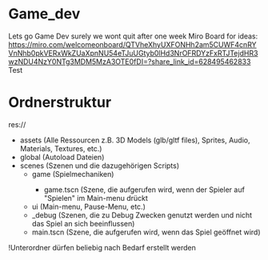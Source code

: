 # Game_dev
Lets go Game Dev surely we wont quit after one week 
Miro Board for ideas: https://miro.com/welcomeonboard/QTVheXhyUXFONHh2am5CUWF4cnRYVnNhb0pkVERxWkZUaXpnNU54eTJuUGtyb0lHd3NrOFRDYzFxRTJTejdHR3wzNDU4NzY0NTg3MDM5MzA3OTE0fDI=?share_link_id=628495462833
Test

# Ordnerstruktur
res:// 
<ul>
  <li>assets (Alle Ressourcen z.B. 3D Models (glb/gltf files), Sprites, Audio, Materials, Textures, etc.)</li>
  <li>global (Autoload Dateien) </li>
  <li>scenes (Szenen und die dazugehörigen Scripts)
    <ul>
      <li>game (Spielmechaniken)</li>
        <ul>
          <li>game.tscn (Szene, die aufgerufen wird, wenn der Spieler auf "Spielen" im Main-menu drückt</li>
        </ul>
      <li>ui (Main-menu, Pause-Menu, etc.)</li>
      <li>_debug (Szenen, die zu Debug Zwecken genutzt werden und nicht das Spiel an sich beeinflussen)</li>
      <li>main.tscn (Szene, die aufgerufen wird, wenn das Spiel geöffnet wird)</li>
    </ul>
  </li>
</ul>



!Unterordner dürfen beliebig nach Bedarf erstellt werden
